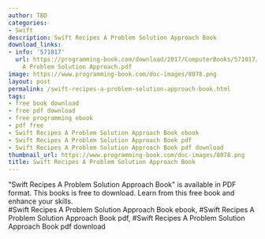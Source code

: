 ```yaml
---
author: TBD
categories:
- Swift
description: Swift Recipes A Problem Solution Approach Book
download_links:
- info: '571017'
  url: https://programming-book.com/download/2017/ComputerBooks/571017/Swift Recipes
    A Problem Solution Approach.pdf
image: https://www.programming-book.com/doc-images/8078.png
layout: post
permalink: /swift-recipes-a-problem-solution-approach-book.html
tags:
- free book download
- free pdf download
- free programming ebook
- pdf free
- Swift Recipes A Problem Solution Approach Book ebook
- Swift Recipes A Problem Solution Approach Book pdf
- Swift Recipes A Problem Solution Approach Book pdf download
thumbnail_url: https://www.programming-book.com/doc-images/8078.png
title: Swift Recipes A Problem Solution Approach Book
---
```


 
<div class="item-desc text-justify">
  "Swift Recipes A Problem Solution Approach Book" is available in PDF format. This books is free to download. Learn from this free book and enhance your skills.
  <br>
  #Swift Recipes A Problem Solution Approach Book ebook, #Swift Recipes A Problem Solution Approach Book pdf, #Swift Recipes A Problem Solution Approach Book pdf download
</div>